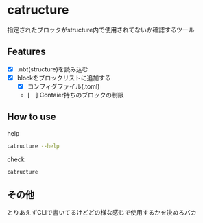 # catructure
指定されたブロックがstructure内で使用されてないか確認するツール

## Features
- [x] .nbt(structure)を読み込む
- [x] blockをブロックリストに追加する
  - [x] コンフィグファイル(.toml)
  - [　] Contaier持ちのブロックの制限

## How to use
help
```sh
catructure --help
```

check
```sh
catructure 
```

## その他
とりあえずCLIで書いてるけどどの様な感じで使用するかを決めろバカ
